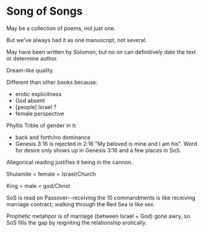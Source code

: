 # Song of Songs

May be a collection of poems, not just one.

But we've always had it as one manuscript, not several.

May have been written by Solomon, but no on can definitively date the text or determine author.

Dream-like quality.

Different than other books because:

* erotic explicitness
* God absent
* [people] Israel ?
* female perspective

Phyllis Trible of gender in it:

* back and forth/no dominance
* Genesis 3:16 is rejected in 2:16 "My beloved is mine and I am his". Word for desire only shows up in Genesis 3:16 and a few places in SoS.

Allegorical reading justifies it being in the cannon.

Shulamite = female = Israel/Church

King = male = god/Christ

SoS is read on Passover--receiving the 10 commandments is like receiving marriage contract; walking through the Red Sea is like sex.

Prophetic metahpor is of marriage (between Israel + God) gone awry, so SoS fills the gap by reigniting the relationship erotically.
